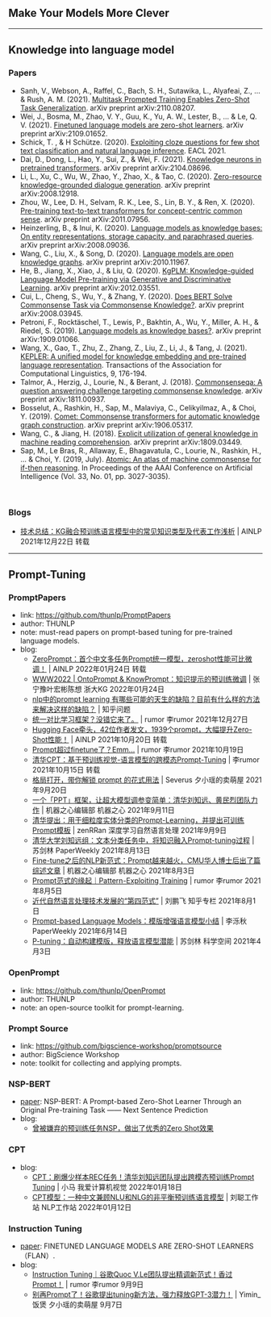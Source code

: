 ## **Make Your Models More Clever**

---
## Knowledge into language model

### Papers
  * Sanh, V., Webson, A., Raffel, C., Bach, S. H., Sutawika, L., Alyafeai, Z., ... & Rush, A. M. (2021). [Multitask Prompted Training Enables Zero-Shot Task Generalization](https://arxiv.org/abs/2110.08207). arXiv preprint arXiv:2110.08207.
  * Wei, J., Bosma, M., Zhao, V. Y., Guu, K., Yu, A. W., Lester, B., ... & Le, Q. V. (2021). [Finetuned language models are zero-shot learners](https://arxiv.org/abs/2109.01652). arXiv preprint arXiv:2109.01652.
  * Schick, T. , & H Schütze. (2020). [Exploiting cloze questions for few shot text classification and natural language inference](https://arxiv.org/abs/2001.07676v3). EACL 2021.
  * Dai, D., Dong, L., Hao, Y., Sui, Z., & Wei, F. (2021). [Knowledge neurons in pretrained transformers](https://arxiv.org/abs/2104.08696). arXiv preprint arXiv:2104.08696.
  * Li, L., Xu, C., Wu, W., Zhao, Y., Zhao, X., & Tao, C. (2020). [Zero-resource knowledge-grounded dialogue generation](https://arxiv.org/abs/2008.12918). arXiv preprint arXiv:2008.12918.
  * Zhou, W., Lee, D. H., Selvam, R. K., Lee, S., Lin, B. Y., & Ren, X. (2020). [Pre-training text-to-text transformers for concept-centric common sense](https://arxiv.org/abs/2011.07956). arXiv preprint arXiv:2011.07956. 
  * Heinzerling, B., & Inui, K. (2020). [Language models as knowledge bases: On entity representations, storage capacity, and paraphrased queries](https://arxiv.org/abs/2008.09036). arXiv preprint arXiv:2008.09036. 
  * Wang, C., Liu, X., & Song, D. (2020). [Language models are open knowledge graphs](https://arxiv.org/abs/2010.11967). arXiv preprint arXiv:2010.11967.
  * He, B., Jiang, X., Xiao, J., & Liu, Q. (2020). [KgPLM: Knowledge-guided Language Model Pre-training via Generative and Discriminative Learning](https://arxiv.org/abs/2012.03551). arXiv preprint arXiv:2012.03551.
  * Cui, L., Cheng, S., Wu, Y., & Zhang, Y. (2020). [Does BERT Solve Commonsense Task via Commonsense Knowledge?](https://arxiv.org/abs/2008.03945). arXiv preprint arXiv:2008.03945.
  * Petroni, F., Rocktäschel, T., Lewis, P., Bakhtin, A., Wu, Y., Miller, A. H., & Riedel, S. (2019). [Language models as knowledge bases?](https://arxiv.org/abs/1909.01066). arXiv preprint arXiv:1909.01066.
  * Wang, X., Gao, T., Zhu, Z., Zhang, Z., Liu, Z., Li, J., & Tang, J. (2021). [KEPLER: A unified model for knowledge embedding and pre-trained language representation](https://direct.mit.edu/tacl/article/doi/10.1162/tacl_a_00360/98089/KEPLER-A-Unified-Model-for-Knowledge-Embedding-and). Transactions of the Association for Computational Linguistics, 9, 176-194.
  * Talmor, A., Herzig, J., Lourie, N., & Berant, J. (2018). [Commonsenseqa: A question answering challenge targeting commonsense knowledge](https://arxiv.org/abs/1811.00937). arXiv preprint arXiv:1811.00937.
  * Bosselut, A., Rashkin, H., Sap, M., Malaviya, C., Celikyilmaz, A., & Choi, Y. (2019). [Comet: Commonsense transformers for automatic knowledge graph construction](https://arxiv.org/abs/1906.05317). arXiv preprint arXiv:1906.05317.
  * Wang, C., & Jiang, H. (2018). [Explicit utilization of general knowledge in machine reading comprehension](https://arxiv.org/abs/1809.03449). arXiv preprint arXiv:1809.03449.
  * Sap, M., Le Bras, R., Allaway, E., Bhagavatula, C., Lourie, N., Rashkin, H., ... & Choi, Y. (2019, July). [Atomic: An atlas of machine commonsense for if-then reasoning](https://ojs.aaai.org/index.php/AAAI/article/view/4160). In Proceedings of the AAAI Conference on Artificial Intelligence (Vol. 33, No. 01, pp. 3027-3035).
</br>

### Blogs
  * [技术总结：KG融合预训练语言模型中的常见知识类型及代表工作浅析](https://mp.weixin.qq.com/s/XQqjqDK1fH15c3OzH3YOdg) | AINLP 2021年12月22日 转载

---
## Prompt-Tuning

### PromptPapers
  * link: https://github.com/thunlp/PromptPapers
  * author: THUNLP
  * note: must-read papers on prompt-based tuning for pre-trained language models.
  * blog:
    - [ZeroPrompt：首个中文多任务Prompt统一模型，zeroshot性能可比微调！](https://mp.weixin.qq.com/s/Kn8KbhaWUyajjee7-klBwg) | AINLP 2022年01月24日 转载
    - [WWW2022 | OntoPrompt & KnowPrompt：知识提示的预训练微调](https://mp.weixin.qq.com/s/3ds2qiy_OmKSj40zYMUbgA) | 张宁豫叶宏彬陈想 浙大KG 2022年01月24日
    - [nlp中的prompt learning 有哪些可能的天生的缺陷？目前有什么样的方法来解决这样的缺陷？](https://www.zhihu.com/question/508658141) | 知乎问题
    - [统一对比学习框架？没错它来了。](https://mp.weixin.qq.com/s/vhWfd9Y-K9-ToZ77AtAx2Q) | rumor 李rumor 2021年12月27日
    - [Hugging Face牵头，42位作者发文，1939个prompt，大幅提升Zero-Shot性能！](https://mp.weixin.qq.com/s/CZTyZVooG1jtsnicA8SYHw) | AINLP 2021年10月20日 转载
    - [Prompt超过finetune了？Emm...](https://mp.weixin.qq.com/s/GEHRKr05LsjROTyhj9Tv_w) | rumor 李rumor 2021年10月19日
    - [清华CPT：基于预训练视觉-语言模型的跨模态Prompt-Tuning](https://mp.weixin.qq.com/s/-DHL73OfNnhB75dXSONytQ) | 李rumor 2021年10月15日 转载
    - [格局打开，带你解锁 prompt 的花式用法](https://mp.weixin.qq.com/s/lSFrdC64nDNh0Qah0zLKnA) | Severus 夕小瑶的卖萌屋 2021年9月20日
    - [一个「PPT」框架，让超大模型调参变简单：清华刘知远、黄民烈团队力作](https://mp.weixin.qq.com/s/nJpBULGGnB0Ifit8bb6SAw) | 机器之心编辑部 机器之心 2021年9月11日
    - [清华提出：用于细粒度实体分类的Prompt-Learning，并提出可训练Prompt模板](https://mp.weixin.qq.com/s/Dnqxi2sPifNCGmV8lqqkVQ) | zenRRan 深度学习自然语言处理 2021年9月9日
    - [清华大学刘知远组：文本分类任务中，将知识融入Prompt-tuning过程](https://mp.weixin.qq.com/s/AcdShY8-m5tRXgypQjmPhQ) | 苏剑林 PaperWeekly 2021年8月13日
    - [Fine-tune之后的NLP新范式：Prompt越来越火，CMU华人博士后出了篇综述文章](https://mp.weixin.qq.com/s/2eA4PBd-wr9tVyyuzJ66Bw) | 机器之心编辑部 机器之心 2021年8月3日
    - [Prompt范式的缘起｜Pattern-Exploiting Training](https://mp.weixin.qq.com/s/3XzXMZmanINcMgzySCmAXw) | rumor 李rumor 2021年8月5日
    - [近代自然语言处理技术发展的“第四范式”](https://zhuanlan.zhihu.com/p/395115779) | 刘鹏飞 知乎专栏 2021年8月1日
    - [Prompt-based Language Models：模版增强语言模型小结](https://mp.weixin.qq.com/s/w0BH7Uty3In09QIHdVEG8w) | 李泺秋 PaperWeekly 2021年6月14日
    - [P-tuning：自动构建模版，释放语言模型潜能](https://spaces.ac.cn/archives/8295) | 苏剑林 科学空间 2021年4月3日

### OpenPrompt
  * link: https://github.com/thunlp/OpenPrompt
  * author: THUNLP
  * note: an open-source toolkit for prompt-learning.

### Prompt Source
  * link: https://github.com/bigscience-workshop/promptsource
  * author: BigScience Workshop
  * note: toolkit for collecting and applying prompts.

### NSP-BERT
  * [paper](https://arxiv.org/pdf/2109.03564.pdf): NSP-BERT: A Prompt-based Zero-Shot Learner Through an Original Pre-training Task —— Next Sentence Prediction
  * blog:
    - [曾被嫌弃的预训练任务NSP，做出了优秀的Zero Shot效果](https://spaces.ac.cn/archives/8671)

### CPT
  * blog:
    - [CPT：刷爆少样本REC任务！清华刘知远团队提出跨模态预训练Prompt Tuning](https://mp.weixin.qq.com/s/Q1z-1-UWHUtvfSRUfjzDsg) | 小马 我爱计算机视觉 2022年01月18日
    - [CPT模型：一种中文兼顾NLU和NLG的非平衡预训练语言模型](https://mp.weixin.qq.com/s/e7kDPRw_wfdWrKI4b8FbtA) | 刘聪工作站 NLP工作站 2022年01月12日

### Instruction Tuning
  * [paper](https://arxiv.org/pdf/2109.01652v1.pdf): FINETUNED LANGUAGE MODELS ARE ZERO-SHOT LEARNERS （FLAN）.
  * blog:
    - [Instruction Tuning｜谷歌Quoc V.Le团队提出精调新范式！香过Prompt！](https://mp.weixin.qq.com/s/DcdYRzdGkF5MaL5M3yGLTw) | rumor 李rumor 9月9日
    - [别再Prompt了！谷歌提出tuning新方法，强力释放GPT-3潜力！](https://mp.weixin.qq.com/s/TLdKRvG1Hdsjak8AeNG-3w) | Yimin_饭煲 夕小瑶的卖萌屋 9月7日

</br>
